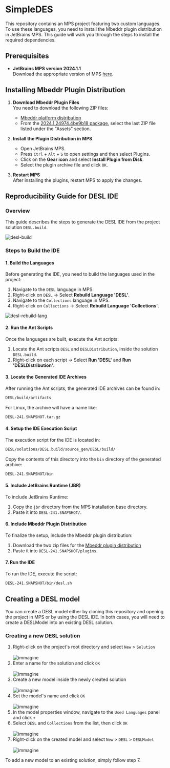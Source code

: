 # SimpleDES

This repository contains an MPS project featuring two custom languages. To use these languages, you need to install the Mbeddr plugin distribution in JetBrains MPS. This guide will walk you through the steps to install the required dependencies.

## Prerequisites

- **JetBrains MPS version 2024.1.1**  
  Download the appropriate version of MPS [here](https://www.jetbrains.com/mps/download/).

## Installing Mbeddr Plugin Distribution

1. **Download Mbeddr Plugin Files**  
   You need to download the following ZIP files:

   - [Mbeddr platform distribution](https://github.com/mbeddr/mbeddr.core/releases/download/nightly-24818/platform-distribution-2024.1.24974.4be9b18-MPS-2024.1.1.zip)
   - From the [2024.1.24974.4be9b18 package](https://github.com/mbeddr/mbeddr.core/packages/866853?version=2024.1.24974.4be9b18), select the last ZIP file listed under the "Assets" section.

2. **Install the Plugin Distribution in MPS**  

   - Open JetBrains MPS.
   - Press `Ctrl` + `Alt` + `S` to open settings and then select Plugins.
   - Click on the **Gear icon** and select **Install Plugin from Disk**.
   - Select the plugin archive file and click `OK`.

3. **Restart MPS**  
   After installing the plugins, restart MPS to apply the changes.


## Reproducibility Guide for DESL IDE

### Overview
This guide describes the steps to generate the DESL IDE from the project solution `DESL.build`.

![desl-build](https://github.com/user-attachments/assets/9cd05056-6c73-443e-9626-8c71aff549e2)


### Steps to Build the IDE

#### 1. Build the Languages
Before generating the IDE, you need to build the languages used in the project:

1. Navigate to the `DESL` language in MPS.
2. Right-click on `DESL` -> Select **Rebuild Language 'DESL'**.
4. Navigate to the `Collections` language in MPS.
5. Right-click on `Collections` -> Select **Rebuild Language 'Collections'**.

![desl-rebuild-lang](https://github.com/user-attachments/assets/0d06e295-eef6-483a-878e-1ece4298b7ec)


#### 2. Run the Ant Scripts
Once the languages are built, execute the Ant scripts:

1. Locate the Ant scripts `DESL` and `DESLDistribution`, inside the solution `DESL.build`.
2. Right-click on each script -> Select **Run 'DESL'** and **Run 'DESLDistribution'**.

#### 3. Locate the Generated IDE Archives
After running the Ant scripts, the generated IDE archives can be found in:

```bash
DESL/build/artifacts
```

For Linux, the archive will have a name like:

```bash
DESL-241.SNAPSHOT.tar.gz
```

#### 4. Setup the IDE Execution Script

The execution script for the IDE is located in:

```bash
DESL/solutions/DESL.build/source_gen/DESL/build/
```

Copy the contents of this directory into the `bin` directory of the generated archive:

```bash
DESL-241.SNAPSHOT/bin
```

#### 5. Include JetBrains Runtime (JBR)

To include JetBrains Runtime:
1. Copy the `jbr` directory from the MPS installation base directory.
2. Paste it into `DESL-241.SNAPSHOT/`.

#### 6. Include Mbeddr Plugin Distribution

To finalize the setup, include the Mbeddr plugin distribution:
1. Download the two zip files for the [Mbeddr plugin distribution](#Installing-Mbeddr-Plugin-Distribution)
2. Paste it into `DESL-241.SNAPSHOT/plugins`.

#### 7. Run the IDE
To run the IDE, execute the script:
```bash
DESL-241.SNAPSHOT/bin/desl.sh
```

## Creating a DESL model

You can create a DESL model either by cloning this repository and opening the project in MPS or by using the DESL IDE. In both cases, you will need to create a DESLModel into an existing DESL solution.

### Creating a new DESL solution
1. Right-click on the project's root directory and select `New` > `Solution`<br><br>
   ![immagine](https://github.com/user-attachments/assets/de6c079d-7f53-4083-9843-a55a1ed83a3d)
2. Enter a name for the solution and click `OK`<br><br>
   ![immagine](https://github.com/user-attachments/assets/c3e49a2d-5c68-4b9b-b939-93a0a80a191b)
3. Create a new model inside the newly created solution<br><br>
   ![immagine](https://github.com/user-attachments/assets/54b8bfa2-41bf-4c3a-90cf-62d7ee1dee21)
4. Set the model's name and click `OK`<br><br>
   ![immagine](https://github.com/user-attachments/assets/3bd00a0c-9794-4ea9-8500-2554081f7fd0)
5. In the model properties window, navigate to the `Used Languages` panel and click `+`
6. Select `DESL` and `Collections` from the list, then click `OK`<br><br>
   ![immagine](https://github.com/user-attachments/assets/151bf139-82ab-49c7-9b14-b6296f881a8d)
7. Right-click on the created model and select `New` > `DESL` > `DESLModel`<br><br>
   ![immagine](https://github.com/user-attachments/assets/6f7998ee-69e4-4d56-93d0-9f1286f31e88)

To add a new model to an existing solution, simply follow step 7.
